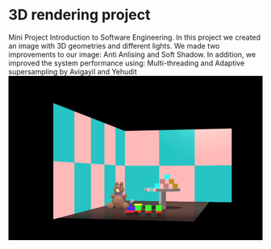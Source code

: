 # 3D rendering project
Mini Project Introduction to Software Engineering. In this project we created an image with 3D geometries and different lights. We made two improvements to our image: Anti Anlising and Soft Shadow. In addition, we improved the system performance using: Multi-threading and Adaptive supersampling
by Avigayil and Yehudit![](https://github.com/YehudisF/3DRendering/blob/master/ezgif.com-gif-maker.gif)
